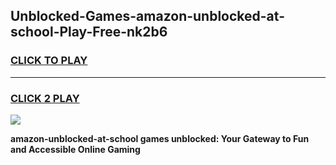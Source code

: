 
## Unblocked-Games-amazon-unblocked-at-school-Play-Free-nk2b6
<h3>
<a href="https://premium76.site?title=amazon-unblocked-at-school&ref=18A1">CLICK TO PLAY</a></h3>
<hr>

<h3>
<a href="https://premium76.site?title=amazon-unblocked-at-school&ref=18A1">CLICK 2 PLAY</a>
  
</h3>

<a href="https://premium76.site?title=amazon-unblocked-at-school&ref=18A1"><img src="https://clearcache.store/games.png"></a>


**amazon-unblocked-at-school games unblocked: Your Gateway to Fun and Accessible Online Gaming**
